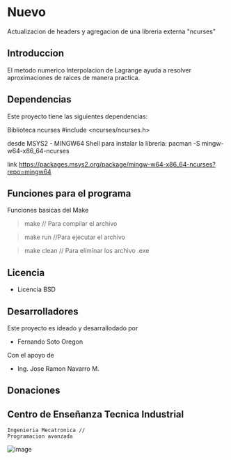# Nuevo

Actualizacion de headers y agregacion de una libreria externa "ncurses"

## Introduccion

El metodo numerico Interpolacion de Lagrange ayuda a resolver aproximaciones de raices de manera practica.

## Dependencias

Este proyecto tiene las siguientes dependencias:

Biblioteca ncurses
#include <ncurses/ncurses.h>

desde MSYS2 - MINGW64 Shell
para instalar la libreria:
pacman -S mingw-w64-x86_64-ncurses

link https://packages.msys2.org/package/mingw-w64-x86_64-ncurses?repo=mingw64
## Funciones para el programa

Funciones basicas del Make

> make // Para compilar el archivo

> make run //Para ejecutar el archivo

> make clean // Para eliminar los archivo .exe

## Licencia

- Licencia BSD 

## Desarrolladores 

Este proyecto es ideado y desarrallodado por 

- Fernando Soto Oregon

Con el apoyo de 
- Ing. Jose Ramon Navarro M.

## Donaciones 


## Centro de Enseñanza Tecnica Industrial
    Ingenieria Mecatronica //
    Programacion avanzada

![image](https://github.com/SFernando0/Lagrange/assets/136877337/5205ec8b-02b8-43f0-a66b-bb6ca0cf28f4)


